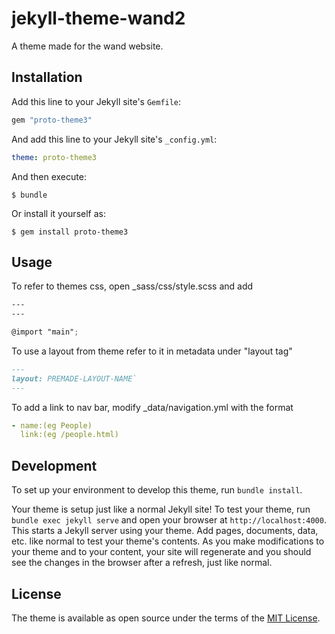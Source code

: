 # jekyll-theme-wand2 

A theme made for the wand website.

## Installation

Add this line to your Jekyll site's `Gemfile`:

```ruby
gem "proto-theme3"
```

And add this line to your Jekyll site's `_config.yml`:

```yaml
theme: proto-theme3
```

And then execute:

    $ bundle

Or install it yourself as:

    $ gem install proto-theme3

## Usage

To refer to themes css, open _sass/css/style.scss and add
```scss
---
---

@import "main";
```

To use a layout from theme refer to it in metadata under "layout tag"
```md
---
layout: PREMADE-LAYOUT-NAME`
---
```

To add a link to nav bar, modify _data/navigation.yml with the format

```yml
- name:(eg People)
  link:(eg /people.html)
```

## Development

To set up your environment to develop this theme, run `bundle install`.

Your theme is setup just like a normal Jekyll site! To test your theme, run `bundle exec jekyll serve` and open your browser at `http://localhost:4000`. This starts a Jekyll server using your theme. Add pages, documents, data, etc. like normal to test your theme's contents. As you make modifications to your theme and to your content, your site will regenerate and you should see the changes in the browser after a refresh, just like normal.

## License

The theme is available as open source under the terms of the [MIT License](https://opensource.org/licenses/MIT).

